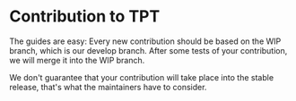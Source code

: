 # Contribution to TPT

The guides are easy: Every new contribution should be based on the WIP branch, which is our develop branch. 
After some tests of your contribution, we will merge it into the WIP branch.

We don't guarantee that your contribution will take place into the stable release, that's what the maintainers have to consider.